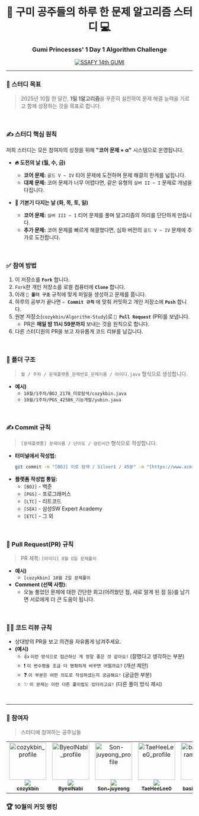 <div align="center">

# 👑 구미 공주들의 하루 한 문제 알고리즘 스터디 💻
### Gumi Princesses' 1 Day 1 Algorithm Challenge

[![SSAFY 14th GUMI](https://img.shields.io/badge/SSAFY-14%EA%B8%B0%20GUMI-blue?style=flat-square)](https://www.ssafy.com/)

</div>

---

### 🎯 스터디 목표
> 2025년 10월 한 달간, **1일 1알고리즘**을 꾸준히 실천하여 문제 해결 능력을 기르고 함께 성장하는 것을 목표로 합니다.

<br>

### ✍️ 스터디 핵심 원칙
저희 스터디는 모든 참여자의 성장을 위해 **"코어 문제 + α"** 시스템으로 운영됩니다.

- **🔥 도전의 날 (월, 수, 금)**
  - **코어 문제:** `골드 V ~ IV` 티어 문제에 도전하며 문제 해결의 한계를 넓힙니다.
  - **대체 문제:** 코어 문제가 너무 어렵다면, 같은 유형의 `실버 II ~ I` 문제로 개념을 다집니다.

- **💪 기본기 다지는 날 (화, 목, 토, 일)**
  - **코어 문제:** `실버 III ~ I` 티어 문제를 풀며 알고리즘의 허리를 단단하게 만듭니다.
  - **추가 문제:** 코어 문제를 빠르게 해결했다면, 심화 버전의 `골드 V ~ IV` 문제에 추가로 도전합니다.

<br>

### ✅ 참여 방법
1.  이 저장소를 **`Fork`** 합니다.
2.  `Fork`한 개인 저장소를 로컬 컴퓨터에 **`Clone`** 합니다.
3.  아래 **`📁 폴더 구조`** 규칙에 맞게 파일을 생성하고 문제를 풉니다.
4.  하루의 공부가 끝나면 **`✍️ Commit 규칙`** 에 맞춰 커밋하고 개인 저장소에 **`Push`** 합니다.
5.  원본 저장소(`cozykbin/Algorithm-Study`)로 **`🚀 Pull Request`** (PR)를 보냅니다.
    - PR은 **매일 밤 11시 59분까지** 보내는 것을 원칙으로 합니다.
6.  다른 스터디원의 PR을 보고 자유롭게 코드 리뷰를 남깁니다.

<br>

### 📁 폴더 구조
> `월 / 주차 / 문제플랫폼_문제번호_문제이름 / 아이디.java` 형식으로 생성합니다.

- **예시)**
  - `10월/1주차/BOJ_2178_미로탐색/cozykbin.java`
  - `10월/1주차/PGS_42586_기능개발/yubin.java`

<br>

### ✍️ Commit 규칙
> `[문제플랫폼] 문제이름 / 난이도 / 걸린시간` 형식으로 작성합니다.

- **터미널에서 작성법:**
  ```bash
  git commit -m "[BOJ] 미로 탐색 / Silver1 / 45분" -m "[https://www.acmicpc.net/problem/2178](https://www.acmicpc.net/problem/2178)"
  ```
- **플랫폼 작성법 통일:**
  - `[BOJ]` - 백준
  - `[PGS]` - 프로그래머스
  - `[LTC]` - 리트코드
  - `[SEA]` - 삼성SW Expert Academy
  - `[ETC]` - 그 외

<br>

### 🚀 Pull Request(PR) 규칙
> PR 제목: `[아이디] O월 O일 문제풀이`

- **예시)**
  - `[cozykbin] 10월 2일 문제풀이`
- **Comment (선택 사항):**
  - 오늘 풀었던 문제에 대한 간단한 회고(어려웠던 점, 새로 알게 된 점 등)를 남기면 서로에게 더 큰 도움이 됩니다.

<br>

### 👨‍🏫 코드 리뷰 규칙
- 상대방의 PR을 보고 의견을 자유롭게 남겨주세요.
- **(예시)**
  - 👍 `이런 방식으로 접근하신 게 정말 좋은 것 같아요!` (잘했다고 생각하는 부분)
  - ❗ `이 변수명을 조금 더 명확하게 바꾸면 어떨까요?` (개선 제안)
  - ❓ `이 부분은 어떤 의도로 작성하셨는지 궁금해요!` (궁금한 부분)
  - ✨ `이 문제는 이런 다른 풀이법도 있더라고요!` (다른 풀이 방식 제시)

<br>

---


### 👸 참여자
> 스터디에 참여하는 공주님들

<table>
  <tr>
    <td align="center">
      <a href="https://github.com/cozykbin">
        <img src="https://avatars.githubusercontent.com/u/70093181?v=4" width="100px;" alt="cozykbin_profile"/>
        <img src="http://mazandi.herokuapp.com/api?handle=ssm05093&theme=warm"/>
        <br/>
        <sub><b>cozykbin</b></sub>
      </a>
    </td>
    <td align="center">
      <a href="https://github.com/ByeolNabi">
        <img src="https://avatars.githubusercontent.com/ByeolNabi?v=4" width="100px;" alt="ByeolNabi_profile"/>
        <img src="http://mazandi.herokuapp.com/api?handle=narwhal_blast&theme=warm"/>
        <br/>
        <sub><b>ByeolNabi</b></sub>
      </a>
    </td>
    <td align="center">
      <a href="https://github.com/Son-juyeong">
        <img src="https://avatars.githubusercontent.com/Son-juyeong?v=4" width="100px;" alt="Son-juyeong_profile"/>
        <img src="http://mazandi.herokuapp.com/api?handle=mongdd31&theme=warm"/>
        <br/>
        <sub><b>Son-juyeong</b></sub>
      </a>
    </td>
    <td align="center">
      <a href="https://github.com/TaeHeeLee0">
        <img src="https://avatars.githubusercontent.com/TaeHeeLee0?v=4" width="100px;" alt="TaeHeeLee0_profile"/>
        <img src="http://mazandi.herokuapp.com/api?handle=k58701&theme=warm"/>
        <br/>
        <sub><b>TaeHeeLee0</b></sub>
      </a>
    </td>
    <td align="center">
      <a href="https://github.com/basicprogram">
        <img src="https://avatars.githubusercontent.com/basicprogram?v=4" width="100px;" alt="basicprogram_profile"/>
        <img src="http://mazandi.herokuapp.com/api?handle=proteak7000&theme=warm"/>
        <br/>
        <sub><b>basicprogram</b></sub>
      </a>
    </td>
    </tr>
<table>


### 🏆 10월의 커밋 랭킹

<!-- CONTRIBUTION-LIST-START -->
<!-- CONTRIBUTION-LIST-END -->
